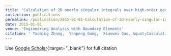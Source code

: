 ```yaml
---
title: "Calculation of 2D nearly singular integrals over high-order geometry elements using the sinh transformation"
collection: publications
permalink: /publication/2015-01-01-Calculation-of-2D-nearly-singular-integrals-over-high-order-geometry-elements-using-the-sinh-transformation
date: 2015-01-01
venue: 'Engineering Analysis with Boundary Elements'
citation: ' Yaoming Zhang,  Yanpeng Gong,  Xiaowei Gao, &quot;Calculation of 2D nearly singular integrals over high-order geometry elements using the sinh transformation.&quot; Engineering Analysis with Boundary Elements, 2015.'
---
```

Use [Google Scholar](https://scholar.google.com/scholar?q=Calculation+of+2D+nearly+singular+integrals+over+high+order+geometry+elements+using+the+sinh+transformation){:target="_blank"} for full citation